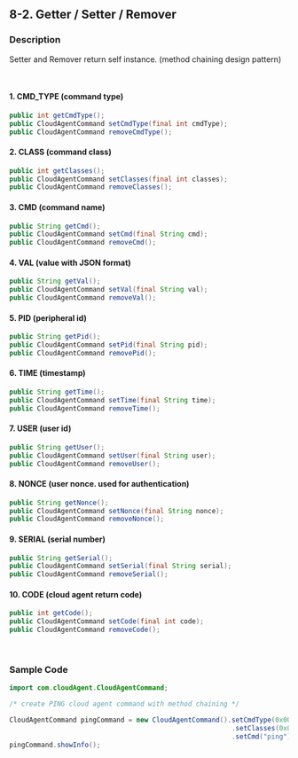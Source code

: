 ## 8-2. Getter / Setter / Remover

### Description

Setter and Remover return self instance. (method chaining design pattern)

<br>

#### 1. CMD_TYPE (command type)

```java
public int getCmdType();
public CloudAgentCommand setCmdType(final int cmdType);
public CloudAgentCommand removeCmdType();
```

#### 2. CLASS (command class)

```java
public int getClasses();
public CloudAgentCommand setClasses(final int classes);
public CloudAgentCommand removeClasses();
```

#### 3. CMD (command name)

```java
public String getCmd();
public CloudAgentCommand setCmd(final String cmd);
public CloudAgentCommand removeCmd();
```

#### 4. VAL (value with JSON format)

```java
public String getVal();
public CloudAgentCommand setVal(final String val);
public CloudAgentCommand removeVal();
```

#### 5. PID (peripheral id)

```java
public String getPid();
public CloudAgentCommand setPid(final String pid);
public CloudAgentCommand removePid();
```

#### 6. TIME (timestamp)

```java
public String getTime();
public CloudAgentCommand setTime(final String time);
public CloudAgentCommand removeTime();
```

#### 7. USER (user id)

```java
public String getUser();
public CloudAgentCommand setUser(final String user);
public CloudAgentCommand removeUser();
```

#### 8. NONCE (user nonce. used for authentication)

```java
public String getNonce();
public CloudAgentCommand setNonce(final String nonce);
public CloudAgentCommand removeNonce();
```

#### 9. SERIAL (serial number)

```java
public String getSerial();
public CloudAgentCommand setSerial(final String serial);
public CloudAgentCommand removeSerial();
```

#### 10. CODE (cloud agent return code)

```java
public int getCode();
public CloudAgentCommand setCode(final int code);
public CloudAgentCommand removeCode();
```

<br>

### Sample Code

```java
import com.cloudAgent.CloudAgentCommand;

/* create PING cloud agent command with method chaining */

CloudAgentCommand pingCommand = new CloudAgentCommand().setCmdType(0x0001)
                                                        .setClasses(0x0001)
                                                        .setCmd("ping");
pingCommand.showInfo();
```
